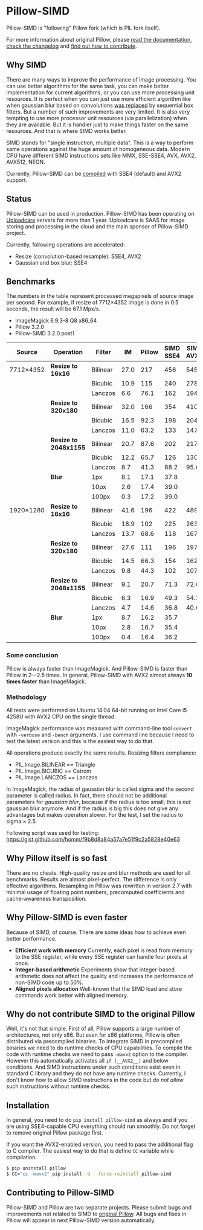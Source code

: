 # Pillow-SIMD

Pillow-SIMD is "following" Pillow fork (which is PIL fork itself).

For more information about original Pillow, please
[read the documentation][original-docs],
[check the changelog][original-changelog] and
[find out how to contribute][original-contribute].


## Why SIMD

There are many ways to improve the performance of image processing.
You can use better algorithms for the same task, you can make better
implementation for current algorithms, or you can use more processing unit
resources. It is perfect when you can just use more efficient algorithm like
when gaussian blur based on convolutions [was replaced][gaussian-blur-changes]
by sequential box filters. But a number of such improvements are very limited.
It is also very tempting to use more processor unit resources 
(via parallelization) when they are available. But it is handier just
to make things faster on the same resources. And that is where SIMD works better.

SIMD stands for "single instruction, multiple data". This is a way to perform
same operations against the huge amount of homogeneous data. 
Modern CPU have different SIMD instructions sets like
MMX, SSE-SSE4, AVX, AVX2, AVX512, NEON.

Currently, Pillow-SIMD can be [compiled](#installation) with SSE4 (default)
and AVX2 support.


## Status

Pillow-SIMD can be used in production. Pillow-SIMD has been operating on
[Uploadcare][uploadcare.com] servers for more than 1 year.
Uploadcare is SAAS for image storing and processing in the cloud
and the main sponsor of Pillow-SIMD project.

Currently, following operations are accelerated:

- Resize (convolution-based resample): SSE4, AVX2
- Gaussian and box blur: SSE4


## Benchmarks

The numbers in the table represent processed megapixels of source image
per second. For example, if resize of 7712×4352 image is done in 0.5 seconds,
the result will be 67.1 Mpx/s.

- ImageMagick 6.9.3-8 Q8 x86_64
- Pillow 3.2.0
- Pillow-SIMD 3.2.0.post1

Source    | Operation               | Filter  | IM   | Pillow | SIMD SSE4 | SIMD AVX2 
----------|-------------------------|---------|------|--------|-----------|-----------
7712×4352 | **Resize to 16x16**     | Bilinear| 27.0 | 217    | 456       | 545
          |                         | Bicubic | 10.9 | 115    | 240       | 278
          |                         | Lanczos | 6.6  | 76.1   | 162       | 194
          | **Resize to 320x180**   | Bilinear| 32.0 | 166    | 354       | 410
          |                         | Bicubic | 16.5 | 92.3   | 198       | 204
          |                         | Lanczos | 11.0 | 63.2   | 133       | 147
          | **Resize to 2048x1155** | Bilinear| 20.7 | 87.6   | 202       | 217
          |                         | Bicubic | 12.2 | 65.7   | 126       | 130
          |                         | Lanczos | 8.7  | 41.3   | 88.2      | 95.6
          | **Blur**                | 1px     | 8.1  | 17.1   | 37.8
          |                         | 10px    | 2.6  | 17.4   | 39.0
          |                         | 100px   | 0.3  | 17.2   | 39.0
1920×1280 | **Resize to 16x16**     | Bilinear| 41.6 | 196    | 422       | 489
          |                         | Bicubic | 18.9 | 102    | 225       | 263
          |                         | Lanczos | 13.7 | 68.6   | 118       | 167
          | **Resize to 320x180**   | Bilinear| 27.6 | 111    | 196       | 197
          |                         | Bicubic | 14.5 | 66.3   | 154       | 162
          |                         | Lanczos | 9.8  | 44.3   | 102       | 107
          | **Resize to 2048x1155** | Bilinear| 9.1  | 20.7   | 71.3      | 72.6
          |                         | Bicubic | 6.3  | 16.9   | 49.3      | 54.3
          |                         | Lanczos | 4.7  | 14.6   | 36.8      | 40.6
          | **Blur**                | 1px     | 8.7  | 16.2   | 35.7
          |                         | 10px    | 2.8  | 16.7   | 35.4
          |                         | 100px   | 0.4  | 16.4   | 36.2


### Some conclusion

Pillow is always faster than ImageMagick. And Pillow-SIMD is faster
than Pillow in 2—2.5 times. In general, Pillow-SIMD with AVX2 almost always
**10 times faster** than ImageMagick.

### Methodology

All tests were performed on Ubuntu 14.04 64-bit running on
Intel Core i5 4258U with AVX2 CPU on the single thread.

ImageMagick performance was measured with command-line tool `convert` with
`-verbose` and `-bench` arguments. I use command line because
I need to test the latest version and this is the easiest way to do that.

All operations produce exactly the same results.
Resizing filters compliance:

- PIL.Image.BILINEAR == Triangle
- PIL.Image.BICUBIC == Catrom
- PIL.Image.LANCZOS == Lanczos

In ImageMagick, the radius of gaussian blur is called sigma and the second
parameter is called radius. In fact, there should not be additional parameters
for *gaussian blur*, because if the radius is too small, this is *not*
gaussian blur anymore. And if the radius is big this does not give any
advantages but makes operation slower. For the test, I set the radius
to sigma × 2.5.

Following script was used for testing:
https://gist.github.com/homm/f9b8d8a84a57a7e51f9c2a5828e40e63


## Why Pillow itself is so fast

There are no cheats. High-quality resize and blur methods are used for all
benchmarks. Results are almost pixel-perfect. The difference is only effective
algorithms. Resampling in Pillow was rewritten in version 2.7 with 
minimal usage of floating point numbers, precomputed coefficients and
cache-awareness transposition.


## Why Pillow-SIMD is even faster

Because of SIMD, of course. There are some ideas how to achieve even better
performance.

- **Efficient work with memory** Currently, each pixel is read from 
  memory to the SSE register, while every SSE register can handle
  four pixels at once.
- **Integer-based arithmetic** Experiments show that integer-based arithmetic
  does not affect the quality and increases the performance of non-SIMD code
  up to 50%.
- **Aligned pixels allocation** Well-known that the SIMD load and store
  commands work better with aligned memory.


## Why do not contribute SIMD to the original Pillow

Well, it's not that simple. First of all, Pillow supports a large number
of architectures, not only x86. But even for x86 platforms, Pillow is often
distributed via precompiled binaries. To integrate SIMD in precompiled binaries
we need to do runtime checks of CPU capabilities.
To compile the code with runtime checks we need to pass `-mavx2` option
to the compiler. However this automatically activates all `if (__AVX2__)`
and below conditions. And SIMD instructions under such conditions exist
even in standard C library and they do not have any runtime checks.
Currently, I don't know how to allow SIMD instructions in the code
but *do not allow* such instructions without runtime checks.


## Installation

In general, you need to do `pip install pillow-simd` as always and if you
are using SSE4-capable CPU everything should run smoothly.
Do not forget to remove original Pillow package first.

If you want the AVX2-enabled version, you need to pass the additional flag to C
compiler. The easiest way to do that is define `CC` variable while compilation.

```bash
$ pip uninstall pillow
$ CC="cc -mavx2" pip install -U --force-reinstall pillow-simd
```


## Contributing to Pillow-SIMD

Pillow-SIMD and Pillow are two separate projects.
Please submit bugs and improvements not related to SIMD to 
[original Pillow][original-issues]. All bugs and fixes in Pillow
will appear in next Pillow-SIMD version automatically.


  [original-docs]: http://pillow.readthedocs.io/
  [original-issues]: https://github.com/python-pillow/Pillow/issues/new
  [original-changelog]: https://github.com/python-pillow/Pillow/blob/master/CHANGES.rst
  [original-contribute]: https://github.com/python-pillow/Pillow/blob/master/.github/CONTRIBUTING.md
  [gaussian-blur-changes]: http://pillow.readthedocs.io/en/3.2.x/releasenotes/2.7.0.html#gaussian-blur-and-unsharp-mask
  [uploadcare.com]: https://uploadcare.com/?utm_source=github&utm_medium=description&utm_campaign=pillow-simd
